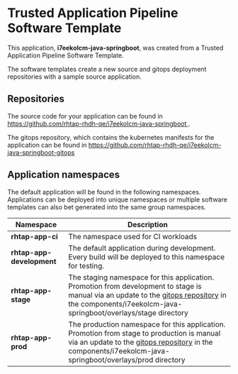 # Trusted Application Pipeline Software Template

This application, **i7eekolcm-java-springboot**, was created from a Trusted Application Pipeline Software Template.

The software templates create a new source and gitops deployment repositories with a sample source application. 

## Repositories

The source code for your application can be found in [https://github.com/rhtap-rhdh-qe/i7eekolcm-java-springboot ](https://github.com/rhtap-rhdh-qe/i7eekolcm-java-springboot ).
 
The gitops repository, which contains the kubernetes manifests for the application can be found in 
[https://github.com/rhtap-rhdh-qe/i7eekolcm-java-springboot-gitops ](https://github.com/rhtap-rhdh-qe/i7eekolcm-java-springboot-gitops ) 

## Application namespaces 

The default application will be found in the following namespaces. Applications can be deployed into unique namespaces or multiple software templates can also bet generated into the same group namespaces.  

|  Namespace   |  Description   |  
| -------- | -------- |
| **rhtap-app-ci** | The namespace used for CI workloads |
| **rhtap-app-development** | The default application during development. Every build will be deployed to this namespace for testing. |
| **rhtap-app-stage** | The staging namespace for this application. Promotion from development to stage is manual via an update to the [gitops repository](https://github.com/rhtap-rhdh-qe/i7eekolcm-java-springboot-gitops ) in the components/i7eekolcm-java-springboot/overlays/stage directory |
| **rhtap-app-prod** | The production namespace for this application. Promotion from stage to production is manual via an update to the [gitops repository](https://github.com/rhtap-rhdh-qe/i7eekolcm-java-springboot-gitops ) in the components/i7eekolcm-java-springboot/overlays/prod directory |